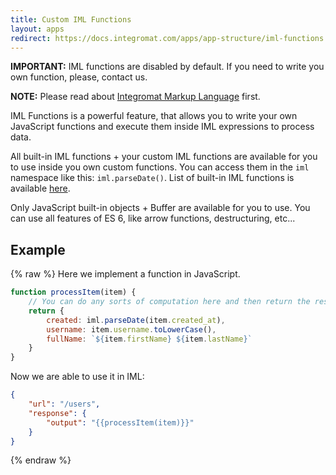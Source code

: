 ```yaml
---
title: Custom IML Functions
layout: apps
redirect: https://docs.integromat.com/apps/app-structure/iml-functions
---
```




**IMPORTANT:** IML functions are disabled by default. If you need to
write you own function, please, contact us.

**NOTE:** Please read about
[Integromat Markup Language](iml.md) first.

IML Functions is a powerful feature, that allows you to write your own
JavaScript functions and execute them inside IML expressions to process
data.

All built-in IML functions + your custom IML functions are available for
you to use inside you own custom functions. You can access them in the
`iml` namespace like this: `iml.parseDate()`. List of built-in IML
functions is available
[here](https://www.integromat.com/en/kb/functions.html).

Only JavaScript built-in objects + Buffer are available for you to use.
You can use all features of ES 6, like arrow functions, destructuring,
etc...

## Example
{% raw %}
Here we implement a function in JavaScript.

```javascript
function processItem(item) {
    // You can do any sorts of computation here and then return the result
    return {
        created: iml.parseDate(item.created_at),
        username: item.username.toLowerCase(),
        fullName: `${item.firstName} ${item.lastName}`
    }
}
```

Now we are able to use it in IML:

```json
{
    "url": "/users",
    "response": {
        "output": "{{processItem(item)}}"
    }
}
```
{% endraw %}